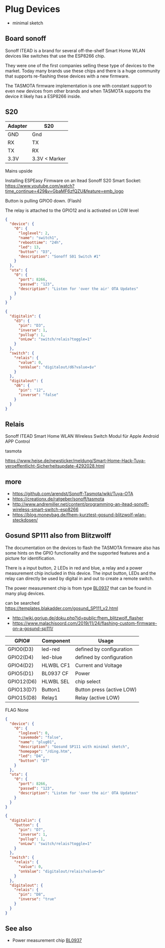 # Plug Devices

* minimal sketch


## Board sonoff

Sonoff ITEAD is a brand for several off-the-shelf Smart Home WLAN devices like switches that use the ESP8266 chip.

They were one of the first companies selling these type of devices to the market.
Today many brands use these chips and there is a huge community that supports re-flashing these devices with a new firmware.

The TASMOTA firmware implementation is one with constant support to even new devices from other brands and when TASMOTA supports the device it likely has a ESP8266 inside.


## S20

| Adapter | S20            |
| ------- | -------------- |
| GND     | Gnd            |
| RX      | TX             |
| TX      | RX             |
| 3.3V    | 3.3V  < Marker |

Mains upside

Installing ESPEasy Firmware on an Itead Sonoff S20 Smart Socket:  <https://www.youtube.com/watch?time_continue=429&v=GbaMF6zfQZU&feature=emb_logo>

Button is pulling GPIO0 down. (Flash)

The relay is attached to the GPIO12 and is activated on LOW level


```JSON
{
  "device": {
    "0": {
      "loglevel": 2,
      "name": "switch1",
      "reboottime": "24h",
      "led": 13,
      "button": "D3",
      "description": "Sonoff S01 Switch #1"
    }
  },
  "ota": {
    "0": {
      "port": 8266,
      "passwd": "123",
      "description": "Listen for 'over the air' OTA Updates"
    }
  }
}
```

```JSON
{
  "digitalin": {
    "d3": {
      "pin": "D3",
      "inverse": 1,
      "pullup": 1,
      "onLow": "switch/relais?toggle=1"
    }
  },
  "switch": {
    "relais": {
      "value": 0,
      "onValue": "digitalout/d6?value=$v"
    }
  },
  "digitalout": {
    "d6": {
      "pin": "12",
      "inverse": "false"
    }
  }
}
```

##  Relais




Sonoff ITEAD Smart Home WLAN Wireless Switch Modul für Apple Android APP Control

tasmota

https://www.heise.de/newsticker/meldung/Smart-Home-Hack-Tuya-veroeffentlicht-Sicherheitsupdate-4292028.html

## more

* <https://github.com/arendst/Sonoff-Tasmota/wiki/Tuya-OTA>
* <https://creationx.de/ratgeber/sonoff/tasmota>
* <http://www.andremiller.net/content/programming-an-itead-sonoff-wireless-smart-switch-esp8266>
* <https://blog.moneybag.de/fhem-kurztest-gosund-blitzwolf-wlan-steckdosen/>



## Gosund SP111 also from Blitzwolff

The documentation on the devices to flash the TASMOTA firmware also has some hints on the GPIO functionality and the supported features and a picture for identification.

There is a input button, 2 LEDs in red and blue, a relay and a power measurement chip included in this device. The input button, LEDs and the relay can directly be used by digital in and out to create a remote switch. 

The power measurement chip is from type [BL0937](/elements/BL0937.md) that can be found in many plug devices.


 can be searched  
https://templates.blakadder.com/gosund_SP111_v2.html

* <http://wiki.gorjup.de/doku.php?id=public:fhem_blitzwolf_flasher>
* <https://www.malachisoord.com/2019/11/24/flashing-custom-firmware-on-a-gosund-sp111/>


| GPIO#      | Component | Usage                     |
| ---------- | --------- | ------------------------- |
| GPIO0(D3)  | led-red   | defined by configuration  |
| GPIO2(D4)  | led-blue  | defined by configuration  |
| GPIO4(D2)  | HLWBL CF1 | Current and Voltage       |
| GPIO5(D1)  | BL0937 CF | Power                     |
| GPIO12(D6) | HLWBL SEL | chip select               |
| GPIO13(D7) | Button1   | Button press (active LOW) |
| GPIO15(D8) | Relay1    | Relay (active LOW)        |

FLAG     None


```json
{
  "device": {
    "0": {
      "loglevel": 0,
      "savemode": "false",
      "name": "plug01",
      "description": "Gosund SP111 with minimal sketch",
      "homepage": "/ding.htm",
      "led": "D4",
      "button": "D7"
    }
  },
  "ota": {
    "0": {
      "port": 8266,
      "passwd": "123",
      "description": "Listen for 'over the air' OTA Updates"
    }
  }
}
```


```json
{
  "digitalin": {
    "button": {
      "pin": "D7",
      "inverse": 1,
      "pullup": 1,
      "onLow": "switch/relais?toggle=1"
    }
  },
  "switch": {
    "relais": {
      "value": 0,
      "onValue": "digitalout/relais?value=$v"
    }
  },
  "digitalout": {
    "relais": {
      "pin": "D8",
      "inverse": "true"
    }
  }
}
```


## See also

* Power measurement chip [BL0937](/elements/BL0937.md)